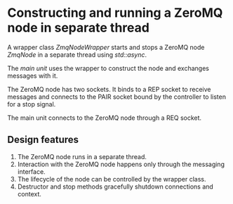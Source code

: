 # Constructing and running a ZeroMQ node in separate thread

A wrapper class *ZmqNodeWrapper* starts and stops a ZeroMQ node *ZmqNode* in a separate thread
using *std::async*.

The *main unit* uses the wrapper to construct the node and exchanges messages with it.

The ZeroMQ node has two sockets. It binds to a REP socket to receive messages and connects to the
PAIR socket bound by the controller to listen for a stop signal.

The main unit connects to the ZeroMQ node through a REQ socket.

## Design features

1. The ZeroMQ node runs in a separate thread.
2. Interaction with the ZeroMQ node happens only through the messaging interface.
3. The lifecycle of the node can be controlled by the wrapper class.
4. Destructor and stop methods gracefully shutdown connections and context.
